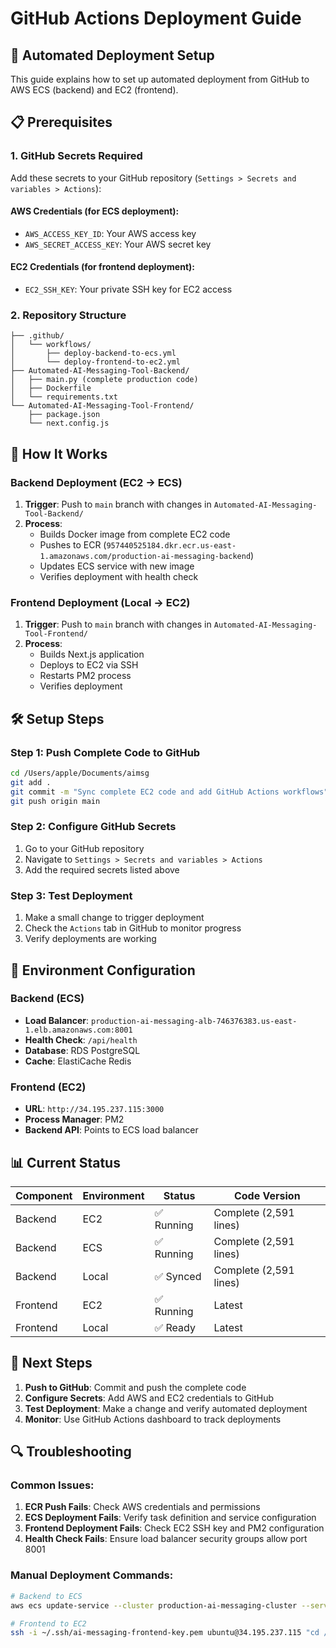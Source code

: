 # GitHub Actions Deployment Guide

## 🚀 Automated Deployment Setup

This guide explains how to set up automated deployment from GitHub to AWS ECS (backend) and EC2 (frontend).

## 📋 Prerequisites

### 1. GitHub Secrets Required

Add these secrets to your GitHub repository (`Settings > Secrets and variables > Actions`):

#### AWS Credentials (for ECS deployment):
- `AWS_ACCESS_KEY_ID`: Your AWS access key
- `AWS_SECRET_ACCESS_KEY`: Your AWS secret key

#### EC2 Credentials (for frontend deployment):
- `EC2_SSH_KEY`: Your private SSH key for EC2 access

### 2. Repository Structure
```
├── .github/
│   └── workflows/
│       ├── deploy-backend-to-ecs.yml
│       └── deploy-frontend-to-ec2.yml
├── Automated-AI-Messaging-Tool-Backend/
│   ├── main.py (complete production code)
│   ├── Dockerfile
│   └── requirements.txt
└── Automated-AI-Messaging-Tool-Frontend/
    ├── package.json
    └── next.config.js
```

## 🔄 How It Works

### Backend Deployment (EC2 → ECS)
1. **Trigger**: Push to `main` branch with changes in `Automated-AI-Messaging-Tool-Backend/`
2. **Process**:
   - Builds Docker image from complete EC2 code
   - Pushes to ECR (`957440525184.dkr.ecr.us-east-1.amazonaws.com/production-ai-messaging-backend`)
   - Updates ECS service with new image
   - Verifies deployment with health check

### Frontend Deployment (Local → EC2)
1. **Trigger**: Push to `main` branch with changes in `Automated-AI-Messaging-Tool-Frontend/`
2. **Process**:
   - Builds Next.js application
   - Deploys to EC2 via SSH
   - Restarts PM2 process
   - Verifies deployment

## 🛠️ Setup Steps

### Step 1: Push Complete Code to GitHub
```bash
cd /Users/apple/Documents/aimsg
git add .
git commit -m "Sync complete EC2 code and add GitHub Actions workflows"
git push origin main
```

### Step 2: Configure GitHub Secrets
1. Go to your GitHub repository
2. Navigate to `Settings > Secrets and variables > Actions`
3. Add the required secrets listed above

### Step 3: Test Deployment
1. Make a small change to trigger deployment
2. Check the `Actions` tab in GitHub to monitor progress
3. Verify deployments are working

## 🔧 Environment Configuration

### Backend (ECS)
- **Load Balancer**: `production-ai-messaging-alb-746376383.us-east-1.elb.amazonaws.com:8001`
- **Health Check**: `/api/health`
- **Database**: RDS PostgreSQL
- **Cache**: ElastiCache Redis

### Frontend (EC2)
- **URL**: `http://34.195.237.115:3000`
- **Process Manager**: PM2
- **Backend API**: Points to ECS load balancer

## 📊 Current Status

| Component | Environment | Status | Code Version |
|-----------|-------------|--------|--------------|
| Backend | EC2 | ✅ Running | Complete (2,591 lines) |
| Backend | ECS | ✅ Running | Complete (2,591 lines) |
| Backend | Local | ✅ Synced | Complete (2,591 lines) |
| Frontend | EC2 | ✅ Running | Latest |
| Frontend | Local | ✅ Ready | Latest |

## 🎯 Next Steps

1. **Push to GitHub**: Commit and push the complete code
2. **Configure Secrets**: Add AWS and EC2 credentials to GitHub
3. **Test Deployment**: Make a change and verify automated deployment
4. **Monitor**: Use GitHub Actions dashboard to track deployments

## 🔍 Troubleshooting

### Common Issues:
1. **ECR Push Fails**: Check AWS credentials and permissions
2. **ECS Deployment Fails**: Verify task definition and service configuration
3. **Frontend Deployment Fails**: Check EC2 SSH key and PM2 configuration
4. **Health Check Fails**: Ensure load balancer security groups allow port 8001

### Manual Deployment Commands:
```bash
# Backend to ECS
aws ecs update-service --cluster production-ai-messaging-cluster --service production-ai-messaging-backend-service --force-new-deployment

# Frontend to EC2
ssh -i ~/.ssh/ai-messaging-frontend-key.pem ubuntu@34.195.237.115 "cd /home/ubuntu/ai-messaging-tool/Automated-AI-Messaging-Tool-Frontend && git pull && npm run build && pm2 restart frontend"
```
